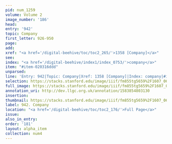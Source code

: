 ```yaml
---
pid: num_1259
volume: Volume 2
image_number: '186'
head: 
entry: '942'
topic: Company
first_letter: 926-950
page: 
add: 
xref: "<a href='/digital-beehive/toc/toc2_265/'>1358 [Company]</a>"
see: 
index: "<a href='/digital-beehive/index1/index_0753/'>company</a>"
item: "#item-020316ddd"
unparsed: 
line: 'Entry: 942|Topic: Company|Xref: 1358 [Company]|Index: company|#item-020316ddd'
selection: https://stacks.stanford.edu/image/iiif/fm855tg5659%2F1607_0653/902,1046,2845,913/full/0/default.jpg
full_image: https://stacks.stanford.edu/image/iiif/fm855tg5659%2F1607_0653/full/full/0/default.jpg
annotation_uri: http://dev.llgc.org.uk/annotation/1583854803130
insertion: 
thumbnail: https://stacks.stanford.edu/image/iiif/fm855tg5659%2F1607_0653/902,1046,600,180/250,/0/default.jpg
label: 942. Company
location: "<a href='/digital-beehive/toc/toc2_176/'>Full Page</a>"
issue: 
also_in_entry: 
order: '181'
layout: alpha_item
collection: num4
---
```


